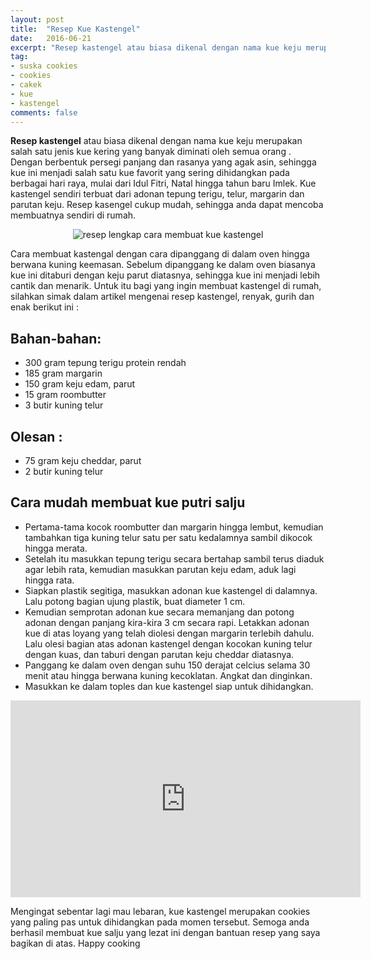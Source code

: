 ```yaml
---
layout: post
title:  "Resep Kue Kastengel"
date:   2016-06-21
excerpt: "Resep kastengel atau biasa dikenal dengan nama kue keju merupakan salah satu jenis kue kering yang banyak diminati oleh semua orang."
tag:
- suska cookies 
- cookies
- cakek
- kue
- kastengel
comments: false
---
```


<b>Resep kastengel</b> atau biasa dikenal dengan nama kue keju merupakan salah satu jenis kue kering yang banyak diminati oleh semua orang . Dengan berbentuk persegi panjang dan rasanya yang agak asin, sehingga kue ini menjadi salah satu kue favorit yang sering dihidangkan pada berbagai hari raya, mulai dari Idul Fitri, Natal hingga tahun baru Imlek.  Kue kastengel sendiri terbuat dari adonan tepung terigu, telur, margarin dan parutan keju. Resep kasengel cukup mudah, sehingga anda dapat mencoba membuatnya sendiri di rumah.

<center><img alt="resep lengkap cara membuat kue kastengel" border="0" src="http://www.likethisya.com/wp-content/uploads/2013/12/kastengel1.jpg" title="" /></center>

Cara membuat kastengal dengan cara dipanggang di dalam oven hingga berwana kuning keemasan. Sebelum dipanggang ke dalam oven biasanya kue ini ditaburi dengan keju parut diatasnya, sehingga kue ini menjadi lebih cantik dan menarik. Untuk itu bagi yang ingin membuat kastengel di rumah, silahkan simak dalam artikel mengenai resep kastengel, renyak, gurih dan enak berikut ini :

## Bahan-bahan:

* 300 gram tepung terigu protein rendah
* 185 gram margarin
* 150 gram keju edam, parut
* 15 gram roombutter
* 3 butir kuning telur

## Olesan :

* 75 gram keju cheddar, parut
* 2 butir kuning telur

 
## Cara mudah membuat kue putri salju

* Pertama-tama kocok roombutter dan margarin hingga lembut, kemudian tambahkan tiga kuning telur satu per satu kedalamnya sambil dikocok hingga merata.
* Setelah itu masukkan tepung terigu secara bertahap sambil terus diaduk agar lebih rata, kemudian masukkan parutan keju edam, aduk lagi hingga rata.
* Siapkan plastik segitiga, masukkan adonan kue kastengel di dalamnya. Lalu potong  bagian ujung plastik, buat diameter 1 cm.
* Kemudian semprotan adonan kue secara memanjang dan potong adonan dengan panjang kira-kira 3 cm secara rapi. Letakkan adonan kue di atas loyang yang telah diolesi dengan margarin terlebih dahulu. Lalu olesi bagian atas adonan kastengel dengan kocokan kuning telur dengan kuas, dan taburi dengan parutan keju cheddar diatasnya.
* Panggang ke dalam oven dengan suhu 150 derajat celcius selama 30 menit atau hingga berwana kuning kecoklatan. Angkat dan dinginkan.
* Masukkan ke dalam toples dan kue kastengel siap untuk dihidangkan.

<iframe width="560" height="315" src="https://www.youtube.com/embed/het0PsUEMTc" frameborder="0" allowfullscreen></iframe>

Mengingat sebentar lagi mau lebaran, kue kastengel merupakan cookies yang paling pas untuk dihidangkan pada momen tersebut. Semoga anda berhasil membuat kue salju yang lezat ini dengan bantuan resep yang saya bagikan di atas. Happy cooking
